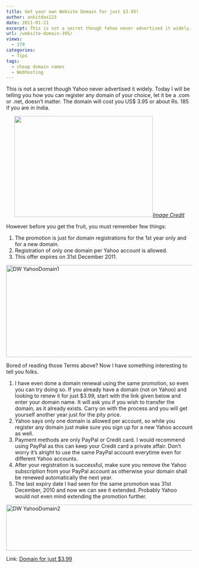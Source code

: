 ```yaml
---
title: Get your own Website Domain for just $3.95!
author: ankitdas123
date: 2011-01-21
excerpt: This is not a secret though Yahoo never advertised it widely. Today I will be telling you how you can register any domain of your choice, let it be a .com or .net, doesn’t matter. The domain will cost you US$ 3.95 or approximately Rs. 185 if you are in India. However before you get the fruit, you must remember..
url: /website-domain-395/
views:
  - 279
categories:
  - Tips
tags:
  - cheap domain names
  - Webhosting
---
```

This is not a secret though Yahoo never advertised it widely. Today I will be telling you how you can register any domain of your choice, let it be a .com or .net, doesn’t matter. The domain will cost you US$ 3.95 or about Rs. 185 if you are in India.

<p style="text-align: center;">
  <img class="aligncenter size-full wp-image-35865" title="DW YahooDomain" src="http://cdn.devilsworkshop.org/files/2011/01/DW-YahooDomain3.jpg" alt="" width="374" height="273" /><a href="http://www.them.pro/files/images/domain-names-extensions.jpg" onclick="_gaq.push(['_trackEvent', 'outbound-article', 'http://www.them.pro/files/images/domain-names-extensions.jpg', 'Image Credit']);" target="_blank"><em>Image Credit</em></a>
</p>

However before you get the fruit, you must remember few things:

  1. The promotion is just for domain registrations for the 1st year only and for a new domain.
  2. Registration of only one domain per Yahoo account is allowed.
  3. This offer expires on 31st December 2011.

[<img style="background-image: none; padding-left: 0px; padding-right: 0px; display: inline; padding-top: 0px; border: 0px;" title="DW YahooDomain1" src="http://cdn.devilsworkshop.org/files/2011/01/DW-YahooDomain1_thumb.jpg" border="0" alt="DW YahooDomain1" width="660" height="249" />][1]

Bored of reading those Terms above? Now I have something interesting to tell you folks.

  1. I have even done a domain renewal using the same promotion, so even you can try doing so. If you already have a domain (not on Yahoo) and looking to renew it for just $3.99, start with the link given below and enter your domain name. It will ask you if you wish to transfer the domain, as it already exists. Carry on with the process and you will get yourself another year just for the pity price.
  2. Yahoo says only one domain is allowed per account, so while you register any domain just make sure you sign up for a new Yahoo account as well.
  3. Payment methods are only PayPal or Credit card. I would recommend using PayPal as this can keep your Credit card a private affair. Don’t worry it’s alright to use the same PayPal account everytime even for different Yahoo accounts.
  4. After your registration is successful, make sure you remove the Yahoo subscription from your PayPal account as otherwise your domain shall be renewed automatically the next year.
  5. The last expiry date I had seen for the same promotion was 31st December, 2010 and now we can see it extended. Probably Yahoo would not even mind extending the promotion further.

[<img style="background-image: none; padding-left: 0px; padding-right: 0px; display: block; float: none; margin-left: auto; margin-right: auto; padding-top: 0px; border: 0px;" title="DW YahooDomain2" src="http://cdn.devilsworkshop.org/files/2011/01/DW-YahooDomain2_thumb.jpg" border="0" alt="DW YahooDomain2" width="660" height="124" />][2]

Link: <a href="http://smallbusiness.yahoo.com/domains?p=DOMDEAL?AID=10569672&PID=2394160&SID=google_yahoo_domains_1.99" onclick="_gaq.push(['_trackEvent', 'outbound-article', 'http://smallbusiness.yahoo.com/domains?p=DOMDEAL?AID=10569672&PID=2394160&SID=google_yahoo_domains_1.99', 'Domain for just $3.99']);" target="_blank">Domain for just $3.99</a>

 [1]: http://cdn.devilsworkshop.org/files/2011/01/DW-YahooDomain1.jpg
 [2]: http://cdn.devilsworkshop.org/files/2011/01/DW-YahooDomain2.jpg
